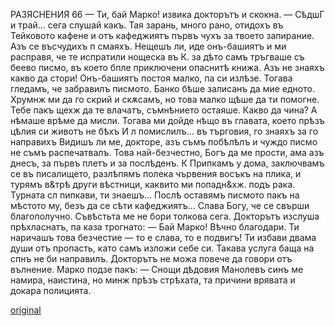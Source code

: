 ﻿РАЗЯСНЕНИЯ
66
— Ти, бай Марко! извика докторътъ и скокна.
— СѣдшГ и трай... сега слушай какъ. Тая зарань, много рано, отидохъ въ Тейковото кафене и отъ кафеджиятъ първъ чухъ за твоето запирание. Азъ се въсчудихъ п смаяхъ. Нещешъ ли, иде онъ-башиятъ и ми расправя, че те испратили нощеска въ К. за дѣто самъ тръгваше съ беево писмо, въ което бпле приключени опаснитѣ книжа. Азъ не знаяхъ какво да стори! Онъ-башиятъ постоя малко, па си излѣзе. Тогава гледамъ, че забравилъ писмото. Банко бѣше залисанъ да мие едното. Хрумнж ми да го скрий и скѫсамъ, но това малко щѣше да ти помогне. Тебе пакъ щехж да те влачатъ, съмнѣнието остаяше. Какво да чина? А нѣмаше врѣме да мисли. Тогава ми дойде нѣщо въ главата, което прѣзъ цѣлия си животъ не бѣхъ
И л
помислилъ... въ търговия, го знаяхъ за го направихъ
Видишъ ли ме, докторе, азъ съмъ побѣлѣлъ и чуждо писмо не съмъ распечатвалъ. Това най-безчестно, Богъ да ме прости, ама азъ днесъ, за първъ плетъ и за послѣденъ.
К
Припкамъ у дома, заключвамъ се въ писалището, разлѣпямъ полека чървения восъкъ на плика, и турямъ в&трѣ други вѣстници, каквито ми попадн&хж. подъ рака. Турната сл пипкави, ти знаешъ... Послѣ оставямъ писмото пакъ на мѣстото му, безъ да се сѣти кафеджиятъ... Слава Богу, че се свърши благополучно. Съвѣстьта ме не бори толкова сега.
Докторътъ изслуша прѣхласнатъ, па каза трогнато:
— Бай Марко! Вѣчно благодари. Ти наричашъ това безчестие — то е слава, то е подвигъ! Ти избави двама души отъ пропасть, като самъ изложи себе си. Такава услуга баща на спнъ не би направилъ.
Докторътъ не можа повече да говори отъ вълнение.
Марко подзе пакъ: — Снощи дѣдовия Манолевъ синъ ме намира, наистина, но минж прѣзъ стрѣхата, та причини врявата и докара полицията.


[original](images/079.jpg)